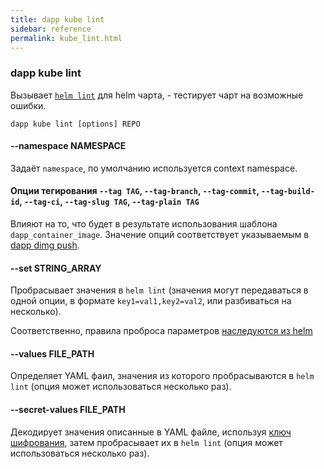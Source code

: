 ```yaml
---
title: dapp kube lint
sidebar: reference
permalink: kube_lint.html
---
```


### dapp kube lint
Вызывает [`helm lint`](https://docs.helm.sh/helm/#helm-lint) для helm чарта, - тестирует чарт на возможные ошибки.

```
dapp kube lint [options] REPO
```

#### --namespace NAMESPACE
Задаёт `namespace`, по умолчанию используется context namespace.

#### Опции тегирования `--tag TAG`, `--tag-branch`, `--tag-commit`, `--tag-build-id`, `--tag-ci`, `--tag-slug TAG`, `--tag-plain TAG`
Влияют на то, что будет в результате использования шаблона `dapp_container_image`. Значение опций соответствует указываемым в [dapp dimg push](dimg_push.html).

#### --set STRING_ARRAY
Пробрасывает значения в `helm lint` (значения могут передаваться в одной опции, в формате `key1=val1,key2=val2`, или разбиваться на несколько).

Соответственно, правила проброса параметров [наследуются из helm](https://github.com/helm/helm/blob/master/docs/using_helm.md#the-format-and-limitations-of---set)

#### --values FILE_PATH
Определяет YAML фаил, значения из которого пробрасываются в `helm lint` (опция может использоваться несколько раз).

#### --secret-values FILE_PATH
Декодирует значения описанные в YAML файле, используя [ключ шифрования](kube_secret.html), затем пробрасывает их в `helm lint` (опция может использоваться несколько раз).
